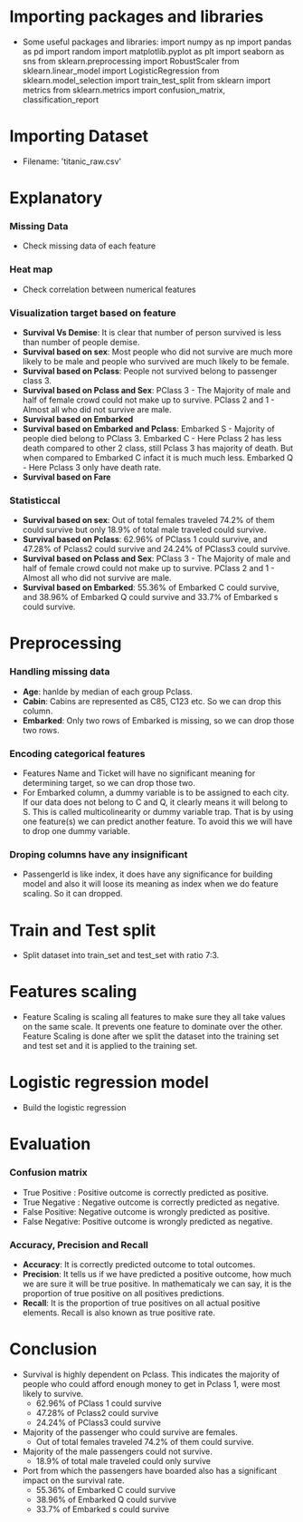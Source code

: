 # Importing packages and libraries
- Some useful packages and libraries:
    import numpy as np
    import pandas as pd
    import random
    import matplotlib.pyplot as plt
    import seaborn as sns
    from sklearn.preprocessing import RobustScaler
    from sklearn.linear_model import LogisticRegression
    from sklearn.model_selection import train_test_split
    from sklearn import metrics
    from sklearn.metrics import confusion_matrix, classification_report

# Importing Dataset
- Filename: 'titanic_raw.csv'

# Explanatory
### Missing Data
- Check missing data of each feature

### Heat map
- Check correlation between numerical features
  
### Visualization target based on feature
- **Survival Vs Demise**: It is clear that number of person survived is less than number of people demise.
- **Survival based on sex**: Most people who did not survive are much more likely to be male and people who survived are much likely to be female.
- **Survival based on Pclass**: People not survived belong to passenger class 3.
- **Survival based on Pclass and Sex**: PClass 3 - The Majority of male and half of female crowd could not make up to survive. PClass 2 and 1 - Almost all who did not survive are male.
- **Survival based on Embarked**
- **Survival based on Embarked and Pclass**: Embarked S - Majority of people died belong to PClass 3. Embarked C - Here Pclass 2 has less death compared to other 2 class, still Pclass 3 has majority of death. But when compared to Embarked C infact it is much much less. Embarked Q - Here Pclass 3 only have death rate.
- **Survival based on Fare**

### Statisticcal
- **Survival based on sex**: Out of total females traveled 74.2% of them could survive but only 18.9% of total male traveled could survive.
- **Survival based on Pclass**: 62.96% of PClass 1 could survive, and 47.28% of Pclass2 could survive and 24.24% of PClass3 could survive.
- **Survival based on Pclass and Sex**: PClass 3 - The Majority of male and half of female crowd could not make up to survive. PClass 2 and 1 - Almost all who did not survive are male.
- **Survival based on Embarked**: 55.36% of Embarked C could survive, and 38.96% of Embarked Q could survive and 33.7% of Embarked s could survive.

# Preprocessing
### Handling missing data
- **Age**: hanlde by median of each group Pclass.
- **Cabin**: Cabins are represented as C85, C123 etc. So we can drop this column.
- **Embarked**: Only two rows of Embarked is missing, so we can drop those two rows.

### Encoding categorical features
- Features Name and Ticket will have no significant meaning for determining target, so we can drop those two.
- For Embarked column, a dummy variable is to be assigned to each city. If our data does not belong to C and Q, it clearly means it will belong to S. This is called multicolinearity or dummy variable trap. That is by using one feature(s) we can predict another feature. To avoid this we will have to drop one dummy variable.
  
### Droping columns have any insignificant
- PassengerId is like index, it does have any significance for building model and also it will loose its meaning as index when we do feature scaling. So it can dropped.

# Train and Test split
- Split dataset into train_set and test_set with ratio 7:3.

# Features scaling
- Feature Scaling is scaling all features to make sure they all take values on the same scale. It prevents one feature to dominate over the other. Feature Scaling is done after we split the dataset into the training set and test set and it is applied to the training set.
  
# Logistic regression model
- Build the logistic regression

# Evaluation
### Confusion matrix
- True Positive : Positive outcome is correctly predicted as positive.
- True Negative : Negative outcome is correctly predicted as negative.
- False Positive: Negative outcome is wrongly predicted as positive.
- False Negative: Positive outcome is wrongly predicted as negative.

### Accuracy, Precision and Recall
- **Accuracy**: It is correctly predicted outcome to total outcomes.
- **Precision**: It tells us if we have predicted a positive outcome, how much we are sure it will be true positive. In mathematicaly we can say, it is the proportion of true positive on all positives predictions.
- **Recall**: It is the proportion of true positives on all actual positive elements. Recall is also known as true positive rate.

# Conclusion
- Survival is highly dependent on Pclass. This indicates the majority of people who could afford enough money to get in Pclass 1, were most likely to survive.
    * 62.96% of PClass 1 could survive
    * 47.28% of Pclass2 could survive
    * 24.24% of PClass3 could survive
- Majority of the passenger who could survive are females.
    * Out of total females traveled 74.2% of them could survive.
- Majority of the male passengers could not survive.
    * 18.9% of total male traveled could only survive
- Port from which the passengers have boarded also has a significant impact on the survival rate.
    * 55.36% of Embarked C could survive
    * 38.96% of Embarked Q could survive
    * 33.7% of Embarked s could survive